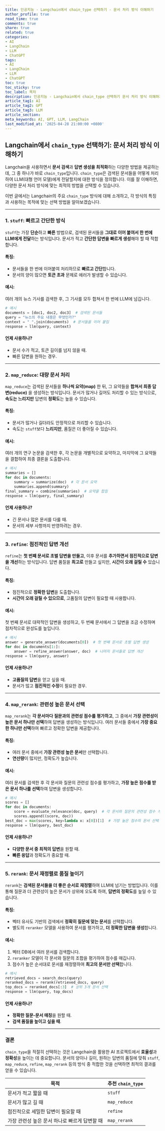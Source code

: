```yaml
---
title: 인공지능 - Langchain에서 chain_type 선택하기 - 문서 처리 방식 이해하기
author_profile: true
read_time: true
comments: true
share: true
related: true
categories:
- AI
- LangChain
- LLM
- ChatGPT
tags:
- AI
- LangChain
- LLM
- ChatGPT
toc: true
toc_sticky: true
toc_label: 목차
description: 인공지능 - Langchain에서 chain_type 선택하기 문서 처리 방식 이해하기
article_tag1: AI
article_tag2: GPT
article_tag3: LLM
article_section: 
meta_keywords: AI, GPT, LLM, LangChain
last_modified_at: '2025-04-28 21:00:00 +0800'
---
```



## Langchain에서 `chain_type` 선택하기: 문서 처리 방식 이해하기

Langchain을 사용하면서 **문서 검색**과 **답변 생성을 최적화**하는 다양한 방법을 제공하는데, 그 중 하나가 바로 `chain_type`입니다. `chain_type`은 검색된 문서들을 어떻게 처리하여 LLM(대형 언어 모델)에게 전달할지에 대한 방식을 정의합니다. 이를 잘 이해하면, 다양한 문서 처리 방식에 맞는 최적의 방법을 선택할 수 있습니다.

이번 글에서는 Langchain의 주요 `chain_type` 방식에 대해 소개하고, 각 방식의 특징과 사용하는 목적에 맞는 선택 방법을 알아보겠습니다.

---

### 1. `stuff`: 빠르고 간단한 방식

`stuff`는 가장 **단순**하고 **빠른** 방법으로, 검색된 문서들을 **그대로 이어 붙여서 한 번에 LLM에게 전달**하는 방식입니다. 문서가 적고 **간단한 답변을 빠르게 생성**해야 할 때 적합합니다.

#### 특징:
- 문서들을 한 번에 이어붙여 처리하므로 **빠르고 간단**합니다.
- 문서의 양이 많으면 **토큰 초과** 문제로 에러가 발생할 수 있습니다.

#### 예시:
여러 개의 뉴스 기사를 검색한 후, 그 기사를 모두 합쳐서 한 번에 LLM에 넘깁니다.

```python
# 예시
documents = [doc1, doc2, doc3]  # 검색된 문서들
query = "뉴스의 주요 내용은 무엇인가?"
context = " ".join(documents)  # 문서들을 이어 붙임
response = llm(query, context)
```

#### 언제 사용하나?
- 문서 수가 적고, 토큰 길이를 넘지 않을 때.
- 빠른 답변을 원하는 경우.

---

### 2. `map_reduce`: 대량 문서 처리

`map_reduce`는 검색된 문서들을 **하나씩 요약(map)** 한 뒤, 그 요약들을 **합쳐서 최종 답변(reduce)** 을 생성하는 방식입니다. 문서가 많거나 길어도 처리할 수 있는 방식으로, **속도는 느리지만** 답변의 **정확도**는 높을 수 있습니다.

#### 특징:
- 문서가 많거나 길더라도 안정적으로 처리할 수 있습니다.
- 속도는 `stuff`보다 **느리지만**, 품질은 더 좋아질 수 있습니다.

#### 예시:
여러 개의 연구 논문을 검색한 후, 각 논문을 개별적으로 요약하고, 마지막에 그 요약들을 결합하여 최종 결론을 도출합니다.

```python
# 예시
summaries = []
for doc in documents:
    summary = summarize(doc)  # 각 문서 요약
    summaries.append(summary)
final_summary = combine(summaries)  # 요약을 합침
response = llm(query, final_summary)
```

#### 언제 사용하나?
- 긴 문서나 많은 문서를 다룰 때.
- 문서의 세부 사항까지 반영하려는 경우.

---

### 3. `refine`: 점진적인 답변 개선

`refine`는 **첫 번째 문서로 초벌 답변을 만들고**, 이후 문서를 **추가하면서 점진적으로 답변을 개선**하는 방식입니다. 답변 품질을 **최고로** 만들고 싶지만, **시간이 오래 걸릴 수** 있습니다.

#### 특징:
- 점진적으로 **정확한 답변**을 도출합니다.
- **시간이 오래 걸릴 수 있으므로**, 고품질의 답변이 필요할 때 사용합니다.

#### 예시:
첫 번째 문서로 대략적인 답변을 생성하고, 두 번째 문서에서 그 답변을 조금 수정하며 점차적으로 완성도를 높입니다.

```python
# 예시
answer = generate_answer(documents[0])  # 첫 번째 문서로 초벌 답변 생성
for doc in documents[1:]:
    answer = refine_answer(answer, doc)  # 나머지 문서들로 답변 개선
response = llm(query, answer)
```

#### 언제 사용하나?
- **고품질의 답변**을 얻고 싶을 때.
- 문서가 많고 **점진적인 수정**이 필요한 경우.

---

### 4. `map_rerank`: 관련성 높은 문서 선택

`map_rerank`는 **각 문서마다 질문과의 관련성 점수를 평가하고**, 그 중에서 **가장 관련성이 높은 문서 하나만 선택**하여 답변을 생성하는 방식입니다. 여러 문서들 중에서 **가장 중요한 하나만 선택**하여 빠르고 정확한 답변을 제공합니다.

#### 특징:
- 여러 문서 중에서 **가장 관련성 높은 문서**만 선택합니다.
- **연산량**이 많지만, 정확도가 높습니다.

#### 예시:
여러 문서를 검색한 후 각 문서와 질문의 관련성 점수를 평가하고, **가장 높은 점수를 받은 문서 하나를 선택**하여 답변을 생성합니다.

```python
# 예시
scores = []
for doc in documents:
    score = evaluate_relevance(doc, query)  # 각 문서와 질문의 관련성 점수 계산
    scores.append((score, doc))
best_doc = max(scores, key=lambda x: x[0])[1]  # 가장 높은 점수의 문서 선택
response = llm(query, best_doc)
```

#### 언제 사용하나?
- **다양한 문서 중 최적의 답변**을 원할 때.
- **빠른 응답**과 정확도가 중요할 때.

---

### 5. `rerank`: 문서 재정렬로 품질 높이기

`rerank`는 **검색된 문서들을 더 좋은 순서로 재정렬**하여 LLM에 넘기는 방법입니다. 이를 통해 질문과 더 관련성이 높은 문서가 상위에 오도록 하여, **답변의 정확도**를 높일 수 있습니다.

#### 특징:
- 벡터 유사도 기반의 검색에서 **정확히 질문에 맞는 문서**를 선택합니다.
- 별도의 `reranker` 모델을 사용하여 문서를 평가하고, **더 정확한 답변을 생성**합니다.

#### 예시:
1. 벡터 DB에서 여러 문서를 검색합니다.
2. `reranker` 모델이 각 문서와 질문의 조합을 평가하여 점수를 매깁니다.
3. 점수가 높은 순서대로 문서를 재정렬하여 **최고의 문서만 선택**합니다.

```python
# 예시
retrieved_docs = search_docs(query)
reranked_docs = rerank(retrieved_docs, query)
top_docs = reranked_docs[:3]  # 상위 3개 문서 선택
response = llm(query, top_docs)
```

#### 언제 사용하나?
- **정확한 질문-문서 매칭**을 원할 때.
- **검색 품질을 높이고 싶을 때**.

---

### 결론

`chain_type`을 적절히 선택하는 것은 Langchain을 활용한 AI 프로젝트에서 **효율성**과 **정확성**을 높이는 데 중요합니다. 문서의 양이나 길이, 원하는 답변의 품질에 맞춰 `stuff`, `map_reduce`, `refine`, `map_rerank` 등의 방식 중 적합한 것을 선택하면 최적의 결과를 얻을 수 있습니다.

| **목적**                         | **추천 `chain_type`** |
|----------------------------------|-----------------------|
| 문서가 적고 짧을 때                | `stuff`               |
| 문서가 많고 길 때                  | `map_reduce`          |
| 점진적으로 세밀한 답변이 필요할 때  | `refine`              |
| 가장 관련성 높은 문서 하나로 빠르게 답변할 때 | `map_rerank`          |
